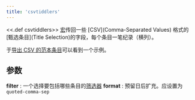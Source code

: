 ```yaml
---
title: 'csvtiddlers'
---
```


<<.def csvtiddlers>> [宏](Macros)传回一些 [CSV](Comma-Separated Values) 格式的[甄选条目](Title Selection)的字段，每个条目一笔纪录（横列）。

于[导出 CSV 的范本条目]($:/core/templates/exporters/CsvFile)可以看到一个示例。

## 参数

**filter**
: 一个选择要包括哪些条目的[筛选器](Filters)
**format**
: 预留日后扩充。应设置为 `quoted-comma-sep`
